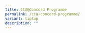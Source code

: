 ```yaml
---
title: CCA@Concord Programme
permalink: /cca-concord-programme/
variant: tiptap
description: ""
---
```

